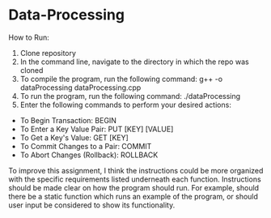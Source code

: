 # Data-Processing

How to Run:

1. Clone repository
2. In the command line, navigate to the directory in which the repo was cloned
3. To compile the program, run the following command: g++ -o dataProcessing dataProcessing.cpp
4. To run the program, run the following command: ./dataProcessing
5. Enter the following commands to perform your desired actions:
- To Begin Transaction: BEGIN
- To Enter a Key Value Pair: PUT [KEY] [VALUE]
- To Get a Key's Value: GET [KEY]
- To Commit Changes to a Pair: COMMIT
- To Abort Changes (Rollback): ROLLBACK

To improve this assignment, I think the instructions could be more organized with the specific requirements listed underneath each function. Instructions should be made clear on how the program should run. For example, should there be a static function which runs an example of the program, or should user input be considered to show its functionality. 
